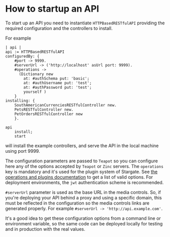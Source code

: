 # How to startup an API

To start up an API you need to instantiate `HTTPBasedRESTfulAPI` providing the
required configuration and the controllers to install.

For example

```smalltalk
| api |
api := HTTPBasedRESTfulAPI
configuredBy: {
    #port -> 9999.
    #serverUrl -> ('http://localhost' asUrl port: 9999).
    #operations ->
      (Dictionary new
        at: #authSchema put: 'basic';
        at: #authUsername put: 'test';
        at: #authPassword put: 'test';
        yourself )
    }
installing: {
    SouthAmericanCurrenciesRESTfulController new.
    PetsRESTfulController new.
    PetOrdersRESTfulController new
    }.

api
    install;
    start
```

will install the example controllers, and serve the API in the local machine
using port 9999.

The configuration parameters are passed to `Teapot` so you can configure here
any of the options accepted by `Teapot` or `Zinc` servers. The `operations`
key is mandatory and it's used for the plugin system of Stargate. See [the
operations and plugins documentation](Operations.md) to get a list of valid
options. For deployment environments, the `jwt` authentication scheme is recommended.

`#serverUrl` parameter is used as the base URL in the media controls. So, if
you're deploying your API behind a proxy and using a specific domain, this
must be reflected in the configuration so the media controls links are
generated properly. For example `#serverUrl -> 'http://api.example.com'`.

It's a good idea to get these configuration options from a command line or
environment variable, so the same code can be deployed locally for testing and
in production with the real values.
